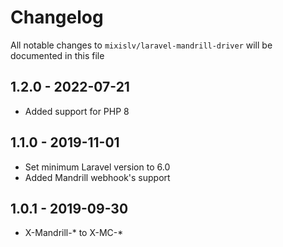 # Changelog

All notable changes to `mixislv/laravel-mandrill-driver` will be documented in this file


## 1.2.0 - 2022-07-21
- Added support for PHP 8

## 1.1.0 - 2019-11-01
- Set minimum Laravel version to 6.0
- Added Mandrill webhook's support

## 1.0.1 - 2019-09-30
- X-Mandrill-* to X-MC-*
 
